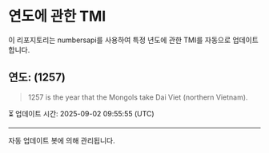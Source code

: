 
# 연도에 관한 TMI

이 리포지토리는 numbersapi를 사용하여 특정 년도에 관한 TMI를 자동으로 업데이트합니다.

## 연도: (1257)
> 1257 is the year that the Mongols take Dai Viet (northern Vietnam).

⏳ 업데이트 시간: 2025-09-02 09:55:55 (UTC)

---
자동 업데이트 봇에 의해 관리됩니다.
